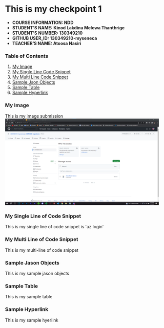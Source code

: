 # This is my checkpoint 1

- **COURSE INFORMATION: NDD**
- **STUDENT’S NAME: Kinod Lakdinu Melewa Thanthrige**
- **STUDENT'S NUMBER: 130349210**
- **GITHUB USER_ID: 130349210-myseneca**
- **TEACHER’S NAME: Atoosa Nasiri**

### Table of Contents
1. [My Image](#my-image)
2. [My Single Line Code Snippet](#my-single-line-of-code-snippet)
3. [My Multi Line Code Snippet](#my-multiline-of-code-snippet)
4. [Sample Json Objects](sample-json-objects)
5. [Sample Table](sample-table)
6. [Sample Hyperlink](sample-hyperlink)

### My Image
This is my image submission
<img src="repo-collaborators.png" alt="My Collaboration Screenshot" title="My Collaboration Screenshot">


### My Single Line of Code Snippet
This is my single line of code snippet is 'az login'



### My Multi Line of Code Snippet
This is my multi-line of code snippet


### Sample Jason Objects
This is my sample jason objects


### Sample Table
This is my sample table



### Sample Hyperlink
This is my sample hyerlink
